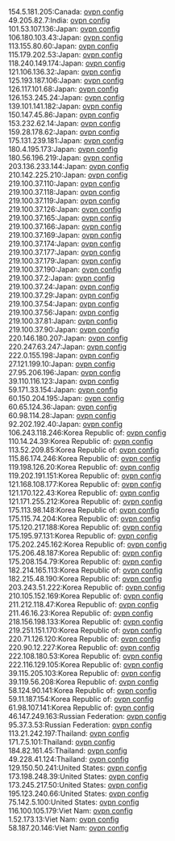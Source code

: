 154.5.181.205:Canada: [ovpn config](vpn/154_5_181_205.ovpn)  
49.205.82.7:India: [ovpn config](vpn/49_205_82_7.ovpn)  
101.53.107.136:Japan: [ovpn config](vpn/101_53_107_136.ovpn)  
106.180.103.43:Japan: [ovpn config](vpn/106_180_103_43.ovpn)  
113.155.80.60:Japan: [ovpn config](vpn/113_155_80_60.ovpn)  
115.179.202.53:Japan: [ovpn config](vpn/115_179_202_53.ovpn)  
118.240.149.174:Japan: [ovpn config](vpn/118_240_149_174.ovpn)  
121.106.136.32:Japan: [ovpn config](vpn/121_106_136_32.ovpn)  
125.193.187.106:Japan: [ovpn config](vpn/125_193_187_106.ovpn)  
126.117.101.68:Japan: [ovpn config](vpn/126_117_101_68.ovpn)  
126.153.245.24:Japan: [ovpn config](vpn/126_153_245_24.ovpn)  
139.101.141.182:Japan: [ovpn config](vpn/139_101_141_182.ovpn)  
150.147.45.86:Japan: [ovpn config](vpn/150_147_45_86.ovpn)  
153.232.62.14:Japan: [ovpn config](vpn/153_232_62_14.ovpn)  
159.28.178.62:Japan: [ovpn config](vpn/159_28_178_62.ovpn)  
175.131.239.181:Japan: [ovpn config](vpn/175_131_239_181.ovpn)  
180.4.195.173:Japan: [ovpn config](vpn/180_4_195_173.ovpn)  
180.56.196.219:Japan: [ovpn config](vpn/180_56_196_219.ovpn)  
203.136.233.144:Japan: [ovpn config](vpn/203_136_233_144.ovpn)  
210.142.225.210:Japan: [ovpn config](vpn/210_142_225_210.ovpn)  
219.100.37.110:Japan: [ovpn config](vpn/219_100_37_110.ovpn)  
219.100.37.118:Japan: [ovpn config](vpn/219_100_37_118.ovpn)  
219.100.37.119:Japan: [ovpn config](vpn/219_100_37_119.ovpn)  
219.100.37.126:Japan: [ovpn config](vpn/219_100_37_126.ovpn)  
219.100.37.165:Japan: [ovpn config](vpn/219_100_37_165.ovpn)  
219.100.37.166:Japan: [ovpn config](vpn/219_100_37_166.ovpn)  
219.100.37.169:Japan: [ovpn config](vpn/219_100_37_169.ovpn)  
219.100.37.174:Japan: [ovpn config](vpn/219_100_37_174.ovpn)  
219.100.37.177:Japan: [ovpn config](vpn/219_100_37_177.ovpn)  
219.100.37.179:Japan: [ovpn config](vpn/219_100_37_179.ovpn)  
219.100.37.190:Japan: [ovpn config](vpn/219_100_37_190.ovpn)  
219.100.37.2:Japan: [ovpn config](vpn/219_100_37_2.ovpn)  
219.100.37.24:Japan: [ovpn config](vpn/219_100_37_24.ovpn)  
219.100.37.29:Japan: [ovpn config](vpn/219_100_37_29.ovpn)  
219.100.37.54:Japan: [ovpn config](vpn/219_100_37_54.ovpn)  
219.100.37.56:Japan: [ovpn config](vpn/219_100_37_56.ovpn)  
219.100.37.81:Japan: [ovpn config](vpn/219_100_37_81.ovpn)  
219.100.37.90:Japan: [ovpn config](vpn/219_100_37_90.ovpn)  
220.146.180.207:Japan: [ovpn config](vpn/220_146_180_207.ovpn)  
220.247.63.247:Japan: [ovpn config](vpn/220_247_63_247.ovpn)  
222.0.155.198:Japan: [ovpn config](vpn/222_0_155_198.ovpn)  
27.121.199.10:Japan: [ovpn config](vpn/27_121_199_10.ovpn)  
27.95.206.196:Japan: [ovpn config](vpn/27_95_206_196.ovpn)  
39.110.116.123:Japan: [ovpn config](vpn/39_110_116_123.ovpn)  
59.171.33.154:Japan: [ovpn config](vpn/59_171_33_154.ovpn)  
60.150.204.195:Japan: [ovpn config](vpn/60_150_204_195.ovpn)  
60.65.124.36:Japan: [ovpn config](vpn/60_65_124_36.ovpn)  
60.98.114.28:Japan: [ovpn config](vpn/60_98_114_28.ovpn)  
92.202.192.40:Japan: [ovpn config](vpn/92_202_192_40.ovpn)  
106.243.118.246:Korea Republic of: [ovpn config](vpn/106_243_118_246.ovpn)  
110.14.24.39:Korea Republic of: [ovpn config](vpn/110_14_24_39.ovpn)  
113.52.209.85:Korea Republic of: [ovpn config](vpn/113_52_209_85.ovpn)  
115.86.174.246:Korea Republic of: [ovpn config](vpn/115_86_174_246.ovpn)  
119.198.126.20:Korea Republic of: [ovpn config](vpn/119_198_126_20.ovpn)  
119.202.191.151:Korea Republic of: [ovpn config](vpn/119_202_191_151.ovpn)  
121.168.108.177:Korea Republic of: [ovpn config](vpn/121_168_108_177.ovpn)  
121.170.122.43:Korea Republic of: [ovpn config](vpn/121_170_122_43.ovpn)  
121.171.255.212:Korea Republic of: [ovpn config](vpn/121_171_255_212.ovpn)  
175.113.98.148:Korea Republic of: [ovpn config](vpn/175_113_98_148.ovpn)  
175.115.74.204:Korea Republic of: [ovpn config](vpn/175_115_74_204.ovpn)  
175.120.217.188:Korea Republic of: [ovpn config](vpn/175_120_217_188.ovpn)  
175.195.97.131:Korea Republic of: [ovpn config](vpn/175_195_97_131.ovpn)  
175.202.245.162:Korea Republic of: [ovpn config](vpn/175_202_245_162.ovpn)  
175.206.48.187:Korea Republic of: [ovpn config](vpn/175_206_48_187.ovpn)  
175.208.154.79:Korea Republic of: [ovpn config](vpn/175_208_154_79.ovpn)  
182.214.165.113:Korea Republic of: [ovpn config](vpn/182_214_165_113.ovpn)  
182.215.48.190:Korea Republic of: [ovpn config](vpn/182_215_48_190.ovpn)  
203.243.51.222:Korea Republic of: [ovpn config](vpn/203_243_51_222.ovpn)  
210.105.152.169:Korea Republic of: [ovpn config](vpn/210_105_152_169.ovpn)  
211.212.118.47:Korea Republic of: [ovpn config](vpn/211_212_118_47.ovpn)  
211.46.16.23:Korea Republic of: [ovpn config](vpn/211_46_16_23.ovpn)  
218.156.198.133:Korea Republic of: [ovpn config](vpn/218_156_198_133.ovpn)  
219.251.151.170:Korea Republic of: [ovpn config](vpn/219_251_151_170.ovpn)  
220.71.126.120:Korea Republic of: [ovpn config](vpn/220_71_126_120.ovpn)  
220.90.12.227:Korea Republic of: [ovpn config](vpn/220_90_12_227.ovpn)  
222.108.180.53:Korea Republic of: [ovpn config](vpn/222_108_180_53.ovpn)  
222.116.129.105:Korea Republic of: [ovpn config](vpn/222_116_129_105.ovpn)  
39.115.205.103:Korea Republic of: [ovpn config](vpn/39_115_205_103.ovpn)  
39.119.56.208:Korea Republic of: [ovpn config](vpn/39_119_56_208.ovpn)  
58.124.90.141:Korea Republic of: [ovpn config](vpn/58_124_90_141.ovpn)  
59.11.187.154:Korea Republic of: [ovpn config](vpn/59_11_187_154.ovpn)  
61.98.107.141:Korea Republic of: [ovpn config](vpn/61_98_107_141.ovpn)  
46.147.249.163:Russian Federation: [ovpn config](vpn/46_147_249_163.ovpn)  
95.37.3.53:Russian Federation: [ovpn config](vpn/95_37_3_53.ovpn)  
113.21.242.197:Thailand: [ovpn config](vpn/113_21_242_197.ovpn)  
171.7.5.101:Thailand: [ovpn config](vpn/171_7_5_101.ovpn)  
184.82.161.45:Thailand: [ovpn config](vpn/184_82_161_45.ovpn)  
49.228.41.124:Thailand: [ovpn config](vpn/49_228_41_124.ovpn)  
129.150.50.241:United States: [ovpn config](vpn/129_150_50_241.ovpn)  
173.198.248.39:United States: [ovpn config](vpn/173_198_248_39.ovpn)  
173.245.217.50:United States: [ovpn config](vpn/173_245_217_50.ovpn)  
195.123.240.66:United States: [ovpn config](vpn/195_123_240_66.ovpn)  
75.142.5.100:United States: [ovpn config](vpn/75_142_5_100.ovpn)  
116.100.105.179:Viet Nam: [ovpn config](vpn/116_100_105_179.ovpn)  
1.52.173.13:Viet Nam: [ovpn config](vpn/1_52_173_13.ovpn)  
58.187.20.146:Viet Nam: [ovpn config](vpn/58_187_20_146.ovpn)  

